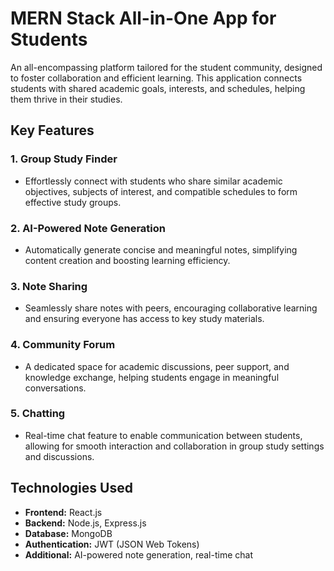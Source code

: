 # MERN Stack All-in-One App for Students

An all-encompassing platform tailored for the student community, designed to foster collaboration and efficient learning. This application connects students with shared academic goals, interests, and schedules, helping them thrive in their studies.

## Key Features

### 1. **Group Study Finder**
   - Effortlessly connect with students who share similar academic objectives, subjects of interest, and compatible schedules to form effective study groups.

### 2. **AI-Powered Note Generation**
   - Automatically generate concise and meaningful notes, simplifying content creation and boosting learning efficiency.

### 3. **Note Sharing**
   - Seamlessly share notes with peers, encouraging collaborative learning and ensuring everyone has access to key study materials.

### 4. **Community Forum**
   - A dedicated space for academic discussions, peer support, and knowledge exchange, helping students engage in meaningful conversations.

### 5. **Chatting**
   - Real-time chat feature to enable communication between students, allowing for smooth interaction and collaboration in group study settings and discussions.

## Technologies Used
- **Frontend:** React.js
- **Backend:** Node.js, Express.js
- **Database:** MongoDB
- **Authentication:** JWT (JSON Web Tokens)
- **Additional:** AI-powered note generation, real-time chat


